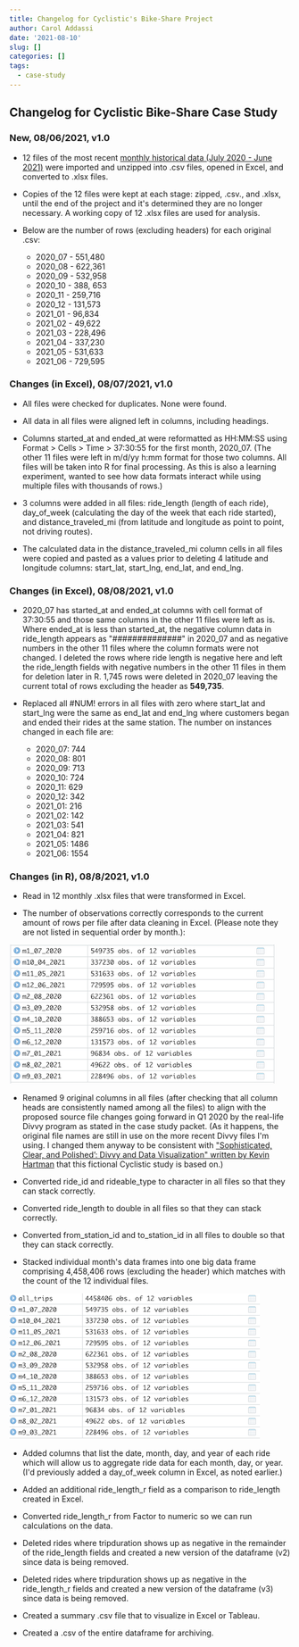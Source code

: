 ```yaml
---
title: Changelog for Cyclistic's Bike-Share Project
author: Carol Addassi
date: '2021-08-10'
slug: []
categories: []
tags:
  - case-study
---
```


## Changelog for Cyclistic Bike-Share Case Study


### New, 08/06/2021, v1.0

  - 12 files of the most recent [monthly historical data (July 2020 - June 2021)](https://clever-poitras-02da34.netlify.app/talk/) were imported and unzipped into .csv files, opened in Excel, and converted to .xlsx files. 
  
  - Copies of the 12 files were kept at each stage: zipped, .csv., and .xlsx, until the end of the project and it's determined they are no longer necessary. A working copy of 12 .xlsx files are used for analysis. 
  
  - Below are the number of rows (excluding headers) for each original .csv:
    - 2020_07 - 551,480
    - 2020_08 - 622,361
    - 2020_09 - 532,958
    - 2020_10 - 388, 653
    - 2020_11 - 259,716
    - 2020_12 - 131,573
    - 2021_01 -  96,834
    - 2021_02 -  49,622
    - 2021_03 - 228,496
    - 2021_04 - 337,230
    - 2021_05 - 531,633
    - 2021_06 - 729,595 
    
### Changes (in Excel), 08/07/2021, v1.0
    
  - All files were checked for duplicates. None were found.
  
  - All data in all files were aligned left in columns, including headings.
  
  - Columns started_at and ended_at were reformatted as HH:MM:SS using Format > Cells > Time > 37:30:55 for the first month, 2020_07. (The other 11 files were left in m/d/yy h:mm format for those two columns. All files will be taken into R for final processing. As this is also a learning experiment, wanted to see how data formats interact while using multiple files with thousands of rows.)
  
  - 3 columns were added in all files: ride_length (length of each ride), day_of_week (calculating the day of the week that each ride started), and distance_traveled_mi (from latitude and longitude as point to point, not driving routes).

  - The calculated data in the distance_traveled_mi column cells in all files were copied and pasted as a values prior to deleting 4 latitude and longitude columns: start_lat, start_lng, end_lat, and end_lng.
  
### Changes (in Excel), 08/08/2021, v1.0
  
  - 2020_07 has started_at and ended_at columns with cell format of 37:30:55 and those same columns in the other 11 files were left as is. Where ended_at is less than started_at, the negative column data in ride_length appears as "##############" in 2020_07 and as negative numbers in the other 11 files where the column formats were not changed. I deleted the rows where ride length is negative here and left the ride_length fields with negative numbers in the other 11 files in them for deletion later in R. 1,745 rows were deleted in 2020_07 leaving the current total of rows excluding the header as **549,735**.
  
  - Replaced all #NUM! errors in all files with zero where start_lat and start_lng were the same as end_lat and end_lng where customers began and ended their rides at the same station. The number on instances changed in each file are:
 
    - 2020_07: 744
    - 2020_08: 801
    - 2020_09: 713
    - 2020_10: 724
    - 2020_11: 629
    - 2020_12: 342
    - 2021_01: 216
    - 2021_02: 142
    - 2021_03: 541
    - 2021_04: 821 
    - 2021_05: 1486
    - 2021_06: 1554
  

### Changes (in R), 08/8/2021, v1.0  
  
  - Read in 12 monthly .xlsx files that were transformed in Excel.
  
  - The number of observations correctly corresponds to the current amount of rows per file after data cleaning in Excel. (Please note they are not listed in sequential order by month.):
  
![](images/ObsAftUp.png)

  - Renamed 9 original columns in all files (after checking that all column heads are consistently named among all the files) to align with the proposed source file changes going forward in Q1 2020 by the real-life Divvy program as stated in the case study packet. (As it happens, the original file names are still in use on the more recent Divvy files I'm using. I changed them anyway to be consistent with ["Sophisticated, Clear, and Polished’: Divvy and Data Visualization" written by Kevin Hartman](https://artscience.blog/home/divvy-dataviz-case-study) that this fictional Cyclistic study is based on.)
  
  - Converted ride_id and rideable_type to character in all files so that they can stack correctly.
  
  - Converted ride_length to double in all files so that they can stack correctly.
  
  - Converted from_station_id and to_station_id in all files to double so that they can stack correctly.
  
  - Stacked individual month's data frames into one big data frame comprising 4,458,406 rows (excluding the header) which matches with the count of the 12 individual files.

![](images/AllTrips.png)

  - Added columns that list the date, month, day, and year of each ride which will allow us to aggregate ride data for each month, day, or year. (I'd previously added a day_of_week column in Excel, as noted earlier.)
  
  - Added an additional ride_length_r field as a comparison to ride_length created in Excel.
  
  - Converted ride_length_r from Factor to numeric so we can run calculations on the data.
  
  - Deleted rides where tripduration shows up as negative in the remainder of the ride_length fields and created a new version of the dataframe (v2) since data is being removed. 
  
  - Deleted rides where tripduration shows up as negative in the ride_length_r fields and created a new version of the dataframe (v3) since data is being removed.
  
  - Created a summary .csv file that to visualize in Excel or Tableau.
  
  - Created a .csv of the entire dataframe for archiving.
  
 
